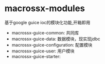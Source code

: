 # macrossx-modules
基于google guice ioc的模块化功能,开箱即用
- macrossx-guice-common: 共同库
- macrossx-guice-data: 数据模块，现实现jdbc
- macrossx-guice-configuration: 配置模块
- macrossx-guice-user: 用户模块
- macrossx-guice-starter: 

